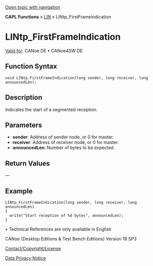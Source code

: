 [Open topic with navigation](../../../../../CANoeDEFamily.htm#Topics/CAPLFunctions/LIN/Functions/CAPLfunctionLINtpFirstFrameIndication.md)

**CAPL Functions** » [LIN](../CAPLfunctionsLINOverview.md) » LINtp_FirstFrameIndication

# LINtp_FirstFrameIndication

[Valid for](../../../Shared/FeatureAvailability.md):  CANoe DE • CANoe4SW DE

## Function Syntax

```plaintext
void LINtp_FirstFrameIndication(long sender, long receiver, long announcedLen);
```

## Description

Indicates the start of a segmented reception.

## Parameters

- **sender**: Address of sender node, or 0 for master.
- **receiver**: Address of receiver node, or 0 for master.
- **announcedLen**: Number of bytes to be expected.

## Return Values

—

## Example

```plaintext
LINtp_FirstFrameIndication(long sender, long receiver, long announcedLen)
{
  write("Start reception of %d bytes", announcedLen);
}
```

•  Technical References are only available in English

CANoe (Desktop Editions & Test Bench Editions) Version 18 SP3

[Contact/Copyright/License](../../../Shared/ContactCopyrightLicense.md)

[Data Privacy Notice](https://www.vector.com/int/en/company/get-info/privacy-policy/)

